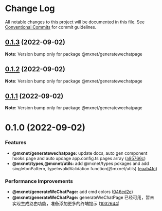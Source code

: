 # Change Log

All notable changes to this project will be documented in this file.
See [Conventional Commits](https://conventionalcommits.org) for commit guidelines.

## [0.1.3](https://gitee.com/cq_maixun_network/repo/compare/@mxnet/generatewechatpage@0.1.2...@mxnet/generatewechatpage@0.1.3) (2022-09-02)

**Note:** Version bump only for package @mxnet/generatewechatpage





## [0.1.2](https://gitee.com/cq_maixun_network/repo/compare/@mxnet/generatewechatpage@0.1.1...@mxnet/generatewechatpage@0.1.2) (2022-09-02)

**Note:** Version bump only for package @mxnet/generatewechatpage





## [0.1.1](https://gitee.com/cq_maixun_network/repo/compare/@mxnet/generatewechatpage@0.1.0...@mxnet/generatewechatpage@0.1.1) (2022-09-02)

**Note:** Version bump only for package @mxnet/generatewechatpage





# 0.1.0 (2022-09-02)


### Features

* **@mxnet/generatewechatpage:** update docs, auto gen component hooks page and auto updage app.config.ts pages array ([a95766c](https://gitee.com/cq_maixun_network/repo/commits/a95766c44b19144b15a179c763e7d7b6306fa872))
* **@mxnet/types,@mxnet/utils:** add @mxnet/types pckages and add singletonPattern, typeInvalidValidation function(@mxnet/utils) ([eaab4fc](https://gitee.com/cq_maixun_network/repo/commits/eaab4fc56de06d8195b4349d3da7b5e35bb3157d))


### Performance Improvements

* **@mxnet/generateWeChatPage\:** add cmd colors ([046ed2e](https://gitee.com/cq_maixun_network/repo/commits/046ed2e3a4655217433e27a965af698d2fadf6b9))
* **@mxnet/generateWeChatPage:** generateWeChatPage 已经可用，暂未实现生成路由功能，准备添加更多的终端提示 ([1032644](https://gitee.com/cq_maixun_network/repo/commits/1032644027b9c8e4f154a02df40ebfd360dca663))
